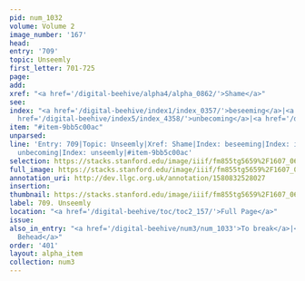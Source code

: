 ```yaml
---
pid: num_1032
volume: Volume 2
image_number: '167'
head: 
entry: '709'
topic: Unseemly
first_letter: 701-725
page: 
add: 
xref: "<a href='/digital-beehive/alpha4/alpha_0862/'>Shame</a>"
see: 
index: "<a href='/digital-beehive/index1/index_0357/'>beseeming</a>|<a href='/digital-beehive/index3/index_2011/'>indecent</a>|<a
  href='/digital-beehive/index5/index_4358/'>unbecoming</a>|<a href='/digital-beehive/index5/index_4415/'>unseemly</a>"
item: "#item-9bb5c00ac"
unparsed: 
line: 'Entry: 709|Topic: Unseemly|Xref: Shame|Index: beseeming|Index: indecent|Index:
  unbecoming|Index: unseemly|#item-9bb5c00ac'
selection: https://stacks.stanford.edu/image/iiif/fm855tg5659%2F1607_0634/417,3006,2836,493/full/0/default.jpg
full_image: https://stacks.stanford.edu/image/iiif/fm855tg5659%2F1607_0634/full/full/0/default.jpg
annotation_uri: http://dev.llgc.org.uk/annotation/1580832528027
insertion: 
thumbnail: https://stacks.stanford.edu/image/iiif/fm855tg5659%2F1607_0634/417,3006,600,180/250,/0/default.jpg
label: 709. Unseemly
location: "<a href='/digital-beehive/toc/toc2_157/'>Full Page</a>"
issue: 
also_in_entry: "<a href='/digital-beehive/num3/num_1033'>To break</a>|<a href='/digital-beehive/num3/num_1034'>To
  Behead</a>"
order: '401'
layout: alpha_item
collection: num3
---
```

